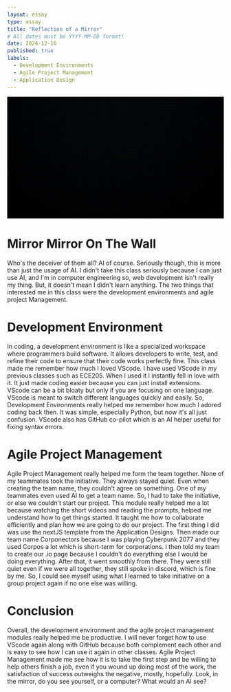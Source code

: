 ```yaml
---
layout: essay
type: essay
title: "Reflection of a Mirror"
# All dates must be YYYY-MM-DD format!
date: 2024-12-16
published: true
labels:
  - Development Environments
  - Agile Project Management
  - Application Design
---
```


<img src="../img/black-solid-background-2920-x-1642-17wdacb1vs7blvtm.jpg" />

# Mirror Mirror On The Wall

Who's the deceiver of them all? AI of course. Seriously though, this is more than just the usage of AI. I didn't take this class seriously because I can just use AI, and I'm in computer engineering so, web development isn't really my thing. But, it doesn't mean I didn't learn anything. The two things that interested me in this class were the development environments and agile project Management.

# Development Environment
In coding, a development environment is like a specialized workspace where programmers build software. It allows developers to write, test, and refine their code to ensure that their code works perfectly fine. This class made me remember how much I loved VScode. I have used VScode in my previous classes such as ECE205. When I used it I instantly fell in love with it. It just made coding easier because you can just install extensions. VScode can be a bit bloaty but only if you are focusing on one language. VScode is meant to switch different languages quickly and easily. So, Development Environments really helped me remember how much I adored coding back then. It was simple, especially Python, but now it's all just confusion. VScode also has GitHub co-pilot which is an AI helper useful for fixing syntax errors. 

# Agile Project Management
Agile Project Management really helped me form the team together. None of my teammates took the initiative. They always stayed quiet. Even when creating the team name, they couldn't agree on something. One of my teammates even used AI to get a team name. So, I had to take the initiative, or else we couldn't start our project. This module really helped me a lot because watching the short videos and reading the prompts, helped me understand how to get things started. It taught me how to collaborate efficiently and plan how we are going to do our project. The first thing I did was use the nextJS template from the Application Designs. Then made our team name Corponectors because I was playing Cyberpunk 2077 and they used Corpos a lot which is short-term for corporations. I then told my team to create our .io page because I couldn't do everything else I would be doing everything. After that, it went smoothly from there. They were still quiet even if we were all together, they still spoke in discord, which is fine by me. So, I could see myself using what I learned to take initiative on a group project again if no one else was willing.

# Conclusion
Overall, the development environment and the agile project management modules really helped me be productive. I will never forget how to use VScode again along with GitHub because both complement each other and is easy to see how I can use it again in other classes. Agile Project Management made me see how it is to take the first step and be willing to help others finish a job, even if you wound up doing most of the work, the satisfaction of success outweighs the negative, mostly, hopefully. Look, in the mirror, do you see yourself, or a computer? What would an AI see?



